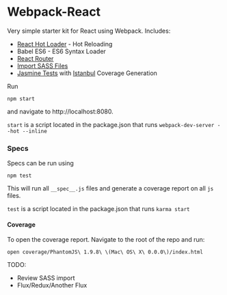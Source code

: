 # Webpack-React

Very simple starter kit for React using Webpack. Includes:
* [React Hot Loader](https://github.com/gaearon/react-hot-loader) - Hot Reloading
* Babel ES6 - ES6 Syntax Loader
* [React Router](https://github.com/rackt/react-router)
* [Import SASS Files](https://github.com/jtangelder/sass-loader)
* [Jasmine Tests](http://jasmine.github.io/2.3/introduction.html) with [Istanbul](https://github.com/gotwarlost/istanbul) Coverage Generation

Run 

```
npm start
```

and navigate to http://localhost:8080.

`start` is a script located in the package.json that runs `webpack-dev-server --hot --inline`

### Specs
Specs can be run using 

```
npm test
```

This will run all `__spec__.js` files and generate a coverage report on all `js` files.

`test` is a script located in the package.json that runs `karma start`

#### Coverage
To open the coverage report. Navigate to the root of the repo and run:

```
open coverage/PhantomJS\ 1.9.8\ \(Mac\ OS\ X\ 0.0.0\)/index.html
```

TODO:
* Review SASS import
* Flux/Redux/Another Flux
